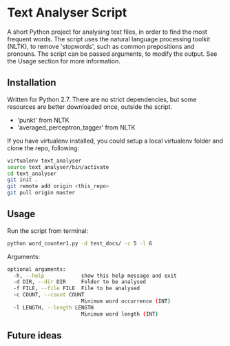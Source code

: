 # Text Analyser Script

A short Python project for analysing text files, in order to find the most frequent words. The script uses the natural language processing toolkit (NLTK), to remove 'stopwords', such as common prepositions and pronouns. The script can be passed arguments, to modify the output. See the Usage section for more information. 

## Installation

Written for Python 2.7. There are no strict dependencies, but some resources are better downloaded once, outside the script.

* 'punkt' from NLTK
* 'averaged_perceptron_tagger' from NLTK

If you have virtualenv installed, you could setup a local virtualenv folder and clone the repo, following:

```bash
virtualenv text_analyser
source text_analyser/bin/activate
cd text_analyser
git init .
git remote add origin <this_repo>
git pull origin master
```

## Usage

Run the script from terminal:

```bash
python word_counter1.py -d test_docs/ -c 5 -l 6
```

Arguments:

```bash
optional arguments:
  -h, --help            show this help message and exit
  -d DIR, --dir DIR     Folder to be analysed
  -f FILE, --file FILE  File to be analysed
  -c COUNT, --count COUNT
                        Minimum word occurrence (INT)
  -l LENGTH, --length LENGTH
                        Minimum word length (INT)
```

## Future ideas

